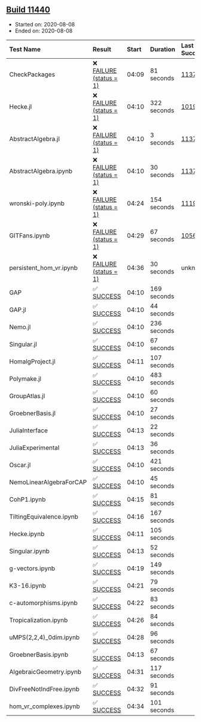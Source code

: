 ## [Build 11440](https://oscarci.mathematik.uni-kl.de/job/oscar/11440/)

* Started on: 2020-08-08
* Ended on: 2020-08-08

| Test Name    | Result | Start | Duration | Last Success | First Failure |
|:-------------|:-------|:------|:---------|:-------------|:--------------|
| CheckPackages | ❌ [FAILURE (status = 1)](https://oscarci.mathematik.uni-kl.de/job/oscar/11440/artifact/logs/build-11440/CheckPackages.log) | 04:09 | 81 seconds | [11376](https://oscarci.mathematik.uni-kl.de/job/oscar/11376/) | [11377](https://oscarci.mathematik.uni-kl.de/job/oscar/11377/) |
| Hecke.jl | ❌ [FAILURE (status = 1)](https://oscarci.mathematik.uni-kl.de/job/oscar/11440/artifact/logs/build-11440/Hecke.jl.log) | 04:10 | 322 seconds | [10197](https://oscarci.mathematik.uni-kl.de/job/oscar/10197/) | [10198](https://oscarci.mathematik.uni-kl.de/job/oscar/10198/) |
| AbstractAlgebra.jl | ❌ [FAILURE (status = 1)](https://oscarci.mathematik.uni-kl.de/job/oscar/11440/artifact/logs/build-11440/AbstractAlgebra.jl.log) | 04:10 | 3 seconds | [11376](https://oscarci.mathematik.uni-kl.de/job/oscar/11376/) | [11377](https://oscarci.mathematik.uni-kl.de/job/oscar/11377/) |
| AbstractAlgebra.ipynb | ❌ [FAILURE (status = 1)](https://oscarci.mathematik.uni-kl.de/job/oscar/11440/artifact/logs/build-11440/AbstractAlgebra.ipynb.log) | 04:10 | 30 seconds | [11376](https://oscarci.mathematik.uni-kl.de/job/oscar/11376/) | [11377](https://oscarci.mathematik.uni-kl.de/job/oscar/11377/) |
| wronski-poly.ipynb | ❌ [FAILURE (status = 1)](https://oscarci.mathematik.uni-kl.de/job/oscar/11440/artifact/logs/build-11440/wronski-poly.ipynb.log) | 04:24 | 154 seconds | [11192](https://oscarci.mathematik.uni-kl.de/job/oscar/11192/) | [11193](https://oscarci.mathematik.uni-kl.de/job/oscar/11193/) |
| GITFans.ipynb | ❌ [FAILURE (status = 1)](https://oscarci.mathematik.uni-kl.de/job/oscar/11440/artifact/logs/build-11440/GITFans.ipynb.log) | 04:29 | 67 seconds | [10566](https://oscarci.mathematik.uni-kl.de/job/oscar/10566/) | [10567](https://oscarci.mathematik.uni-kl.de/job/oscar/10567/) |
| persistent_hom_vr.ipynb | ❌ [FAILURE (status = 1)](https://oscarci.mathematik.uni-kl.de/job/oscar/11440/artifact/logs/build-11440/persistent_hom_vr.ipynb.log) | 04:36 | 30 seconds | unknown | unknown |
| GAP | ✅ [SUCCESS](https://oscarci.mathematik.uni-kl.de/job/oscar/11440/artifact/logs/build-11440/GAP.log) | 04:10 | 169 seconds |  |  |
| GAP.jl | ✅ [SUCCESS](https://oscarci.mathematik.uni-kl.de/job/oscar/11440/artifact/logs/build-11440/GAP.jl.log) | 04:10 | 44 seconds |  |  |
| Nemo.jl | ✅ [SUCCESS](https://oscarci.mathematik.uni-kl.de/job/oscar/11440/artifact/logs/build-11440/Nemo.jl.log) | 04:10 | 236 seconds |  |  |
| Singular.jl | ✅ [SUCCESS](https://oscarci.mathematik.uni-kl.de/job/oscar/11440/artifact/logs/build-11440/Singular.jl.log) | 04:10 | 67 seconds |  |  |
| HomalgProject.jl | ✅ [SUCCESS](https://oscarci.mathematik.uni-kl.de/job/oscar/11440/artifact/logs/build-11440/HomalgProject.jl.log) | 04:11 | 107 seconds |  |  |
| Polymake.jl | ✅ [SUCCESS](https://oscarci.mathematik.uni-kl.de/job/oscar/11440/artifact/logs/build-11440/Polymake.jl.log) | 04:10 | 483 seconds |  |  |
| GroupAtlas.jl | ✅ [SUCCESS](https://oscarci.mathematik.uni-kl.de/job/oscar/11440/artifact/logs/build-11440/GroupAtlas.jl.log) | 04:10 | 60 seconds |  |  |
| GroebnerBasis.jl | ✅ [SUCCESS](https://oscarci.mathematik.uni-kl.de/job/oscar/11440/artifact/logs/build-11440/GroebnerBasis.jl.log) | 04:10 | 27 seconds |  |  |
| JuliaInterface | ✅ [SUCCESS](https://oscarci.mathematik.uni-kl.de/job/oscar/11440/artifact/logs/build-11440/JuliaInterface.log) | 04:13 | 22 seconds |  |  |
| JuliaExperimental | ✅ [SUCCESS](https://oscarci.mathematik.uni-kl.de/job/oscar/11440/artifact/logs/build-11440/JuliaExperimental.log) | 04:13 | 36 seconds |  |  |
| Oscar.jl | ✅ [SUCCESS](https://oscarci.mathematik.uni-kl.de/job/oscar/11440/artifact/logs/build-11440/Oscar.jl.log) | 04:10 | 421 seconds |  |  |
| NemoLinearAlgebraForCAP | ✅ [SUCCESS](https://oscarci.mathematik.uni-kl.de/job/oscar/11440/artifact/logs/build-11440/NemoLinearAlgebraForCAP.log) | 04:10 | 45 seconds |  |  |
| CohP1.ipynb | ✅ [SUCCESS](https://oscarci.mathematik.uni-kl.de/job/oscar/11440/artifact/logs/build-11440/CohP1.ipynb.log) | 04:15 | 81 seconds |  |  |
| TiltingEquivalence.ipynb | ✅ [SUCCESS](https://oscarci.mathematik.uni-kl.de/job/oscar/11440/artifact/logs/build-11440/TiltingEquivalence.ipynb.log) | 04:16 | 167 seconds |  |  |
| Hecke.ipynb | ✅ [SUCCESS](https://oscarci.mathematik.uni-kl.de/job/oscar/11440/artifact/logs/build-11440/Hecke.ipynb.log) | 04:11 | 105 seconds |  |  |
| Singular.ipynb | ✅ [SUCCESS](https://oscarci.mathematik.uni-kl.de/job/oscar/11440/artifact/logs/build-11440/Singular.ipynb.log) | 04:13 | 52 seconds |  |  |
| g-vectors.ipynb | ✅ [SUCCESS](https://oscarci.mathematik.uni-kl.de/job/oscar/11440/artifact/logs/build-11440/g-vectors.ipynb.log) | 04:19 | 149 seconds |  |  |
| K3-16.ipynb | ✅ [SUCCESS](https://oscarci.mathematik.uni-kl.de/job/oscar/11440/artifact/logs/build-11440/K3-16.ipynb.log) | 04:21 | 79 seconds |  |  |
| c-automorphisms.ipynb | ✅ [SUCCESS](https://oscarci.mathematik.uni-kl.de/job/oscar/11440/artifact/logs/build-11440/c-automorphisms.ipynb.log) | 04:22 | 83 seconds |  |  |
| Tropicalization.ipynb | ✅ [SUCCESS](https://oscarci.mathematik.uni-kl.de/job/oscar/11440/artifact/logs/build-11440/Tropicalization.ipynb.log) | 04:26 | 84 seconds |  |  |
| uMPS(2,2,4)_0dim.ipynb | ✅ [SUCCESS](https://oscarci.mathematik.uni-kl.de/job/oscar/11440/artifact/logs/build-11440/uMPS-2-2-4-_0dim.ipynb.log) | 04:28 | 96 seconds |  |  |
| GroebnerBasis.ipynb | ✅ [SUCCESS](https://oscarci.mathematik.uni-kl.de/job/oscar/11440/artifact/logs/build-11440/GroebnerBasis.ipynb.log) | 04:13 | 67 seconds |  |  |
| AlgebraicGeometry.ipynb | ✅ [SUCCESS](https://oscarci.mathematik.uni-kl.de/job/oscar/11440/artifact/logs/build-11440/AlgebraicGeometry.ipynb.log) | 04:31 | 117 seconds |  |  |
| DivFreeNotIndFree.ipynb | ✅ [SUCCESS](https://oscarci.mathematik.uni-kl.de/job/oscar/11440/artifact/logs/build-11440/DivFreeNotIndFree.ipynb.log) | 04:32 | 91 seconds |  |  |
| hom_vr_complexes.ipynb | ✅ [SUCCESS](https://oscarci.mathematik.uni-kl.de/job/oscar/11440/artifact/logs/build-11440/hom_vr_complexes.ipynb.log) | 04:34 | 101 seconds |  |  |
